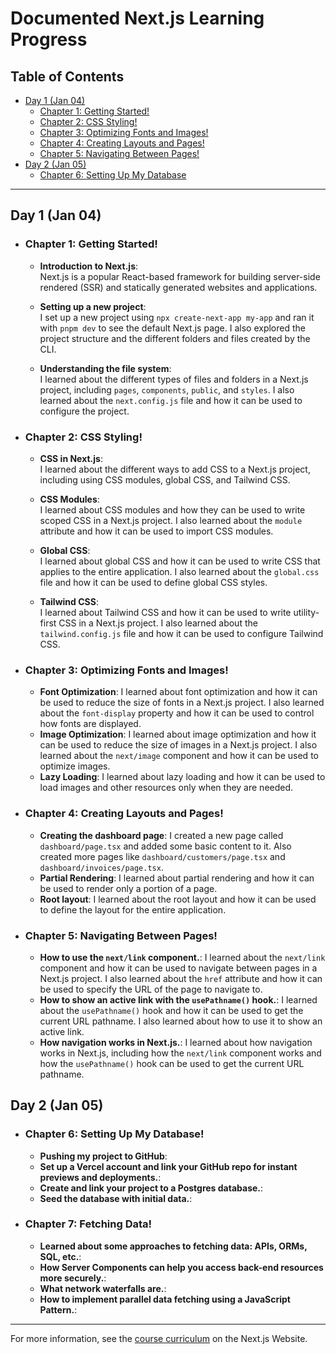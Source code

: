 # Documented Next.js Learning Progress

## Table of Contents

- [Day 1 (Jan 04)](#day-1-jan-04)
  - [Chapter 1: Getting Started!](#chapter-1-getting-started)
  - [Chapter 2: CSS Styling!](#chapter-2-css-styling)
  - [Chapter 3: Optimizing Fonts and Images!](#chapter-3-optimizing-fonts-and-images)
  - [Chapter 4: Creating Layouts and Pages!](#chapter-4-creating-layouts-and-pages)
  - [Chapter 5: Navigating Between Pages!](#chapter-5-navigating-between-pages)
- [Day 2 (Jan 05)](#day-2-jan-05)
  - [Chapter 6: Setting Up My Database](#chapter-6-setting-up-my-database)

---

## Day 1 (Jan 04)

- ### Chapter 1: Getting Started!

  - **Introduction to Next.js**:  
    Next.js is a popular React-based framework for building server-side rendered (SSR) and statically generated websites and applications.

  - **Setting up a new project**:  
    I set up a new project using `npx create-next-app my-app` and ran it with `pnpm dev` to see the default Next.js page. I also explored the project structure and the different folders and files created by the CLI.

  - **Understanding the file system**:  
    I learned about the different types of files and folders in a Next.js project, including `pages`, `components`, `public`, and `styles`. I also learned about the `next.config.js` file and how it can be used to configure the project.

- ### Chapter 2: CSS Styling!

  - **CSS in Next.js**:  
    I learned about the different ways to add CSS to a Next.js project, including using CSS modules, global CSS, and Tailwind CSS.

  - **CSS Modules**:  
    I learned about CSS modules and how they can be used to write scoped CSS in a Next.js project. I also learned about the `module` attribute and how it can be used to import CSS modules.

  - **Global CSS**:  
    I learned about global CSS and how it can be used to write CSS that applies to the entire application. I also learned about the `global.css` file and how it can be used to define global CSS styles.

  - **Tailwind CSS**:  
    I learned about Tailwind CSS and how it can be used to write utility-first CSS in a Next.js project. I also learned about the `tailwind.config.js` file and how it can be used to configure Tailwind CSS.

- ### Chapter 3: Optimizing Fonts and Images!

  - **Font Optimization**:
    I learned about font optimization and how it can be used to reduce the size of fonts in a Next.js project. I also learned about the `font-display` property and how it can be used to control how fonts are displayed.
  - **Image Optimization**:
    I learned about image optimization and how it can be used to reduce the size of images in a Next.js project. I also learned about the `next/image` component and how it can be used to optimize images.
  - **Lazy Loading**:
    I learned about lazy loading and how it can be used to load images and other resources only when they are needed.

- ### Chapter 4: Creating Layouts and Pages!

  - **Creating the dashboard page**:
    I created a new page called `dashboard/page.tsx` and added some basic content to it. Also created more pages like `dashboard/customers/page.tsx` and `dashboard/invoices/page.tsx`.
  - **Partial Rendering**:
    I learned about partial rendering and how it can be used to render only a portion of a page.
  - **Root layout**:
    I learned about the root layout and how it can be used to define the layout for the entire application.

- ### Chapter 5: Navigating Between Pages!

  - **How to use the `next/link` component.**:
    I learned about the `next/link` component and how it can be used to navigate between pages in a Next.js project. I also learned about the `href` attribute and how it can be used to specify the URL of the page to navigate to.
  - **How to show an active link with the `usePathname()` hook.**:
    I learned about the `usePathname()` hook and how it can be used to get the current URL pathname. I also learned about how to use it to show an active link.
  - **How navigation works in Next.js.**:
    I learned about how navigation works in Next.js, including how the `next/link` component works and how the `usePathname()` hook can be used to get the current URL pathname.

## Day 2 (Jan 05)

- ### Chapter 6: Setting Up My Database!

  - **Pushing my project to GitHub**:
  - **Set up a Vercel account and link your GitHub repo for instant previews and deployments.**:
  - **Create and link your project to a Postgres database.**:
  - **Seed the database with initial data.**:

- ### Chapter 7: Fetching Data!

  - **Learned about some approaches to fetching data: APIs, ORMs, SQL, etc.**:
  - **How Server Components can help you access back-end resources more securely.**:
  - **What network waterfalls are.**:
  - **How to implement parallel data fetching using a JavaScript Pattern.**:

---

For more information, see the [course curriculum](https://nextjs.org/learn) on the Next.js Website.
